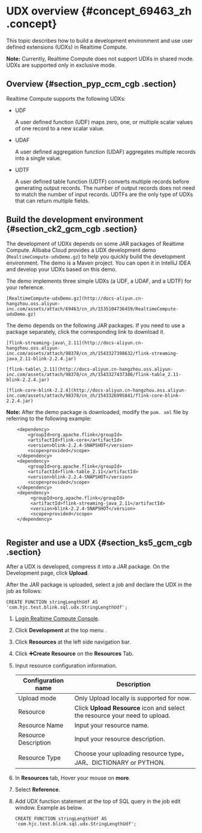# UDX overview {#concept_69463_zh .concept}

This topic describes how to build a development environment and use user defined extensions \(UDXs\) in Realtime Compute.

**Note:** Currently, Realtime Compute does not support UDXs in shared mode. UDXs are supported only in exclusive mode.

## Overview {#section_pyp_ccm_cgb .section}

Realtime Compute supports the following UDXs:

-   UDF

    A user defined function \(UDF\) maps zero, one, or multiple scalar values of one record to a new scalar value.

-   UDAF

    A user defined aggregation function \(UDAF\) aggregates multiple records into a single value.

-   UDTF

    A user defined table function \(UDTF\) converts multiple records before generating output records. The number of output records does not need to match the number of input records. UDTFs are the only type of UDXs that can return multiple fields.


## Build the development environment {#section_ck2_gcm_cgb .section}

The development of UDXs depends on some JAR packages of Realtime Compute. Alibaba Cloud provides a UDX development demo \(`RealtimeCompute-udxDemo.gz`\) to help you quickly build the development environment. The demo is a Maven project. You can open it in IntelliJ IDEA and develop your UDXs based on this demo.

The demo implements three simple UDXs \(a UDF, a UDAF, and a UDTF\) for your reference.

`[RealtimeCompute-udxDemo.gz](http://docs-aliyun.cn-hangzhou.oss.aliyun-inc.com/assets/attach/69463/cn_zh/1535104736459/RealtimeCompute-udxDemo.gz)`

The demo depends on the following JAR packages. If you need to use a package separately, click the corresponding link to download it.

`[flink-streaming-java\_2.11](http://docs-aliyun.cn-hangzhou.oss.aliyun-inc.com/assets/attach/98378/cn_zh/1543327398632/flink-streaming-java_2.11-blink-2.2.4.jar)`

`[flink-table\_2.11](http://docs-aliyun.cn-hangzhou.oss.aliyun-inc.com/assets/attach/98378/cn_zh/1543327437386/flink-table_2.11-blink-2.2.4.jar)`

`[flink-core-blink-2.2.4](http://docs-aliyun.cn-hangzhou.oss.aliyun-inc.com/assets/attach/98378/cn_zh/1543326995841/flink-core-blink-2.2.4.jar)`

**Note:** After the demo package is downloaded, modify the `pom. xml` file by referring to the following example:

``` {#codeblock_9lb_6a3_sk3 .language-java}
    <dependency>
        <groupId>org.apache.flink</groupId>
        <artifactId>flink-core</artifactId>
        <version>blink-2.2.4-SNAPSHOT</version>
        <scope>provided</scope>
    </dependency>
    <dependency>
        <groupId>org.apache.flink</groupId>
        <artifactId>flink-table_2.11</artifactId>
        <version>blink-2.2.4-SNAPSHOT</version>
        <scope>provided</scope>
    </dependency> 
    <dependency>
         <groupId>org.apache.flink</groupId>
         <artifactId>flink-streaming-java_2.11</artifactId> 
         <version>blink-2.2.4-SNAPSHOT</version>
         <scope>provided</scope>
    </dependency>
				
```

## Register and use a UDX {#section_ks5_gcm_cgb .section}

After a UDX is developed, compress it into a JAR package. On the Development page, click **Upload**.

After the JAR package is uploaded, select a job and declare the UDX in the job as follows:

``` {#codeblock_fjh_ot2_jnr .language-SQL}
CREATE FUNCTION stringLengthUdf AS 'com.hjc.test.blink.sql.udx.StringLengthUdf';
```

1.  [Login Realtime Compute Console](https://stream.console.aliyun.com).
2.  Click **Development** at the top menu .
3.  Click **Resources** at the left side navigation bar.
4.  Click **➕Create Resource** on the **Resources** Tab.
5.  Input resource configuration information.

    |Configuration name|Description|
    |------------------|-----------|
    |Upload mode|Only Upload locally is supported for now.|
    |Resource|Click **Upload Resource** icon and select the resource your need to upload.|
    |Resource Name|Input your resource name.|
    |Resource Description|Input your resource description.|
    |Resource Type|Choose your uploading resource type，JAR、DICTIONARY or PYTHON.|

6.  In **Resources** tab, Hover your mouse on **more**.
7.  Select **Reference**.
8.  Add UDX function statement at the top of SQL query in the job edit window. Example as below.

    ``` {#codeblock_ni6_4hw_9vo .language-SQL}
    CREATE FUNCTION stringLengthUdf AS 'com.hjc.test.blink.sql.udx.StringLengthUdf';
    ```



